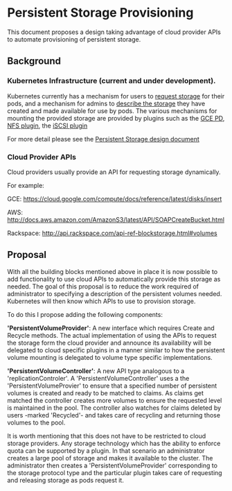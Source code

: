# Persistent Storage Provisioning

This document proposes a design taking advantage of cloud provider APIs to automate provisioning of persistent storage.


## Background

### Kubernetes Infrastructure (current and under development).

Kubernetes currently has a mechanism for users to
[request storage](https://github.com/GoogleCloudPlatform/kubernetes/blob/master/docs/design/persistent-storage.md#request-storage)
for their pods, and a mechanism for admins to
[describe the storage](https://github.com/GoogleCloudPlatform/kubernetes/blob/master/docs/design/persistent-storage.md#describe-available-storage)
they have created and made available for use by pods. The various
mechanisms for mounting the provided storage are provided by plugins
such as the
[GCE PD](https://github.com/GoogleCloudPlatform/kubernetes/blob/master/pkg/kubelet/volume/gce_pd/gce_pd.go),
[NFS plugin](https://github.com/GoogleCloudPlatform/kubernetes/pull/4601),
the [iSCSI plugin](https://github.com/GoogleCloudPlatform/kubernetes/pull/4612)

For more detail please see the [Persistent Storage design document](https://github.com/GoogleCloudPlatform/kubernetes/blob/master/docs/design/persistent-storage.md)

### Cloud Provider APIs

Cloud providers usually provide an API for requesting storage dynamically.

For example:

GCE: https://cloud.google.com/compute/docs/reference/latest/disks/insert

AWS: http://docs.aws.amazon.com/AmazonS3/latest/API/SOAPCreateBucket.html

Rackspace: http://api.rackspace.com/api-ref-blockstorage.html#volumes


## Proposal

With all the building blocks mentioned above in place it is now possible to add functionality to use cloud APIs to
automatically provide this storage as needed. The goal of this proposal is to reduce the work required of administrator to
specifying a description of the persistent volumes needed. Kubernetes will then know which APIs to use to provision storage.

To do this I propose adding the following components:

**'PersistentVolumeProvider'**: A new interface which requires Create and Recycle methods.
The actual implementation of using the APIs to request the storage form the cloud provider and announce its availability will be
delegated to cloud specific plugins in a manner similar to how the persistent volume mounting is delegated to volume type
specific implementations.

**'PersistentVolumeController'**: A new API type analogous to a 'replicationControler'. A 'PersistentVolumeController' uses
a the 'PersistentVolumeProvier' to ensure that a specified number of persistent volumes is created and ready to be matched to
claims. As claims get matched the controller creates more volumes to ensure the requested level is maintained in the pool.
The controller also watches for claims deleted by users -marked 'Recycled'- and takes care of recycling and returning those
volumes to the pool.

It is worth mentioning that this does not have to be restricted to cloud storage providers. Any storage technology which has
the ability to enforce quota can be supported by a plugin. In that scenario an administrator creates a large pool of storage
and makes it available to the cluster. The administrator then creates a 'PersistentVolumeProvider' corresponding to the storage
protocol type and the particular plugin takes care of requesting and releasing storage as pods request it.
